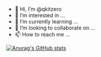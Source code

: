 - 👋 Hi, I’m @qkitzero
- 👀 I’m interested in ...
- 🌱 I’m currently learning ...
- 💞️ I’m looking to collaborate on ...
- 📫 How to reach me ...

[![Anurag's GitHub stats](https://github-readme-stats.vercel.app/api?username=qkitzero&show_icons=true&theme=synthwave)](https://github.com/anuraghazra/github-readme-stats)

<!---
qkitzero/qkitzero is a ✨ special ✨ repository because its `README.md` (this file) appears on your GitHub profile.
You can click the Preview link to take a look at your changes.
--->
